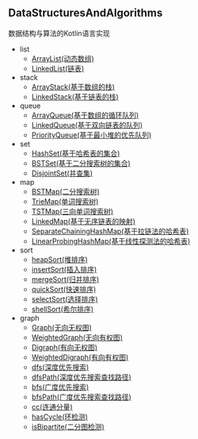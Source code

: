 ## DataStructuresAndAlgorithms
数据结构与算法的Kotlin语言实现
+ list
    + [ArrayList(动态数组)](https://gitee.com/youngzhang0530/DataStructuresAndAlgorithms/blob/master/src/main/kotlin/list/ArrayList.kt)
    + [LinkedList(链表)](https://gitee.com/youngzhang0530/DataStructuresAndAlgorithms/blob/master/src/main/kotlin/list/LinkedList.kt)
+ stack
    + [ArrayStack(基于数组的栈)](https://gitee.com/youngzhang0530/DataStructuresAndAlgorithms/blob/master/src/main/kotlin/stack/ArrayStack.kt)
    + [LinkedStack(基于链表的栈)](https://gitee.com/youngzhang0530/DataStructuresAndAlgorithms/blob/master/src/main/kotlin/stack/LinkedStack.kt)
+ queue
    + [ArrayQueue(基于数组的循环队列)](https://gitee.com/youngzhang0530/DataStructuresAndAlgorithms/blob/master/src/main/kotlin/queue/ArrayQueue.kt)
    + [LinkedQueue(基于双向链表的队列)](https://gitee.com/youngzhang0530/DataStructuresAndAlgorithms/blob/master/src/main/kotlin/queue/LinkedQueue.kt)
    + [PriorityQueue(基于最小堆的优先队列)](https://gitee.com/youngzhang0530/DataStructuresAndAlgorithms/blob/master/src/main/kotlin/queue/MinHeapPriorityQueue.kt)
+ set
    + [HashSet(基于哈希表的集合)](https://gitee.com/youngzhang0530/DataStructuresAndAlgorithms/blob/master/src/main/kotlin/set/HashSet.kt)
    + [BSTSet(基于二分搜索树的集合)](https://gitee.com/youngzhang0530/DataStructuresAndAlgorithms/blob/master/src/main/kotlin/set/BinarySearchTreeSet.kt)
    + [DisjointSet(并查集)](https://gitee.com/youngzhang0530/DataStructuresAndAlgorithms/blob/master/src/main/kotlin/set/DisjointSet.kt)
+ map
    + [BSTMap(二分搜索树)](https://gitee.com/youngzhang0530/DataStructuresAndAlgorithms/blob/master/src/main/kotlin/map/BinarySearchTreeMap.kt)
    + [TrieMap(单词搜索树)](https://gitee.com/youngzhang0530/DataStructuresAndAlgorithms/blob/master/src/main/kotlin/map/TrieMap.kt)
    + [TSTMap(三向单词搜索树)](https://gitee.com/youngzhang0530/DataStructuresAndAlgorithms/blob/master/src/main/kotlin/map/TernarySearchTreeMap.kt)
    + [LinkedMap(基于无序链表的映射)](https://gitee.com/youngzhang0530/DataStructuresAndAlgorithms/blob/master/src/main/kotlin/map/LinkedMap.kt)
    + [SeparateChainingHashMap(基于拉链法的哈希表)](https://gitee.com/youngzhang0530/DataStructuresAndAlgorithms/blob/master/src/main/kotlin/map/SeparateChainingHashMap.kt)
    + [LinearProbingHashMap(基于线性探测法的哈希表)](https://gitee.com/youngzhang0530/DataStructuresAndAlgorithms/blob/master/src/main/kotlin/map/LinearProbingHashMap.kt)
+ sort
    + [heapSort(堆排序)](https://gitee.com/youngzhang0530/DataStructuresAndAlgorithms/blob/master/src/main/kotlin/sort/heapSort.kt)
    + [insertSort(插入排序)](https://gitee.com/youngzhang0530/DataStructuresAndAlgorithms/blob/master/src/main/kotlin/sort/insertSort.kt)
    + [mergeSort(归并排序)](https://gitee.com/youngzhang0530/DataStructuresAndAlgorithms/blob/master/src/main/kotlin/sort/mergeSort.kt)
    + [quickSort(快速排序)](https://gitee.com/youngzhang0530/DataStructuresAndAlgorithms/blob/master/src/main/kotlin/sort/quickSort.kt)
    + [selectSort(选择排序)](https://gitee.com/youngzhang0530/DataStructuresAndAlgorithms/blob/master/src/main/kotlin/sort/selectSort.kt)
    + [shellSort(希尔排序)](https://gitee.com/youngzhang0530/DataStructuresAndAlgorithms/blob/master/src/main/kotlin/sort/shellSort.kt)
+ graph
    + [Graph(无向无权图)](https://gitee.com/youngzhang0530/DataStructuresAndAlgorithms/blob/master/src/main/kotlin/graph/Graph.kt)
    + [WeightedGraph(无向有权图)](https://gitee.com/youngzhang0530/DataStructuresAndAlgorithms/blob/master/src/main/kotlin/graph/WeightedGraph.kt)
    + [Digraph(有向无权图)](https://gitee.com/youngzhang0530/DataStructuresAndAlgorithms/blob/master/src/main/kotlin/graph/Digraph.kt)
    + [WeightedDigraph(有向有权图)](https://gitee.com/youngzhang0530/DataStructuresAndAlgorithms/blob/master/src/main/kotlin/graph/WeightedDigraph.kt)
    + [dfs(深度优先搜索)](https://gitee.com/youngzhang0530/DataStructuresAndAlgorithms/blob/master/src/main/kotlin/graph/dfs.kt)
    + [dfsPath(深度优先搜索查找路径)](https://gitee.com/youngzhang0530/DataStructuresAndAlgorithms/blob/master/src/main/kotlin/graph/dfsPath.kt)
    + [bfs(广度优先搜索)](https://gitee.com/youngzhang0530/DataStructuresAndAlgorithms/blob/master/src/main/kotlin/graph/bfs.kt)
    + [bfsPath(广度优先搜索查找路径)](https://gitee.com/youngzhang0530/DataStructuresAndAlgorithms/blob/master/src/main/kotlin/graph/bfsPath.kt)
    + [cc(连通分量)](https://gitee.com/youngzhang0530/DataStructuresAndAlgorithms/blob/master/src/main/kotlin/graph/cc.kt)
    + [hasCycle(环检测)](https://gitee.com/youngzhang0530/DataStructuresAndAlgorithms/blob/master/src/main/kotlin/graph/hasCycle.kt)
    + [isBipartite(二分图检测)](https://gitee.com/youngzhang0530/DataStructuresAndAlgorithms/blob/master/src/main/kotlin/graph/isBipartite.kt)
    